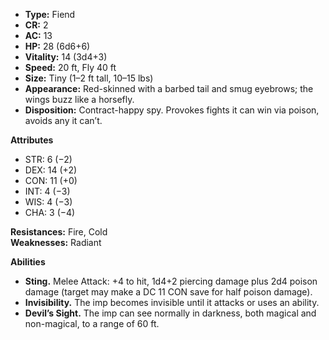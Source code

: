 - **Type:** Fiend
- **CR:** 2
- **AC:** 13
- **HP:** 28 (6d6+6)
- **Vitality:** 14 (3d4+3)
- **Speed:** 20 ft, Fly 40 ft
- **Size:** Tiny (1–2 ft tall, 10–15 lbs)
- **Appearance:** Red-skinned with a barbed tail and smug eyebrows; the wings buzz like a horsefly.
- **Disposition:** Contract-happy spy. Provokes fights it can win via poison, avoids any it can’t.

**Attributes**
- STR: 6 (−2)
- DEX: 14 (+2)
- CON: 11 (+0)
- INT: 4 (−3)
- WIS: 4 (−3)
- CHA: 3 (−4)

**Resistances:** Fire, Cold  
**Weaknesses:** Radiant

**Abilities**
- **Sting.** Melee Attack: +4 to hit, 1d4+2 piercing damage plus 2d4 poison damage (target may make a DC 11 CON save for half poison damage).
- **Invisibility.** The imp becomes invisible until it attacks or uses an ability.
- **Devil’s Sight.** The imp can see normally in darkness, both magical and non-magical, to a range of 60 ft.